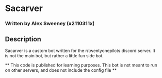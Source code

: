# Sacarver
### Written by Alex Sweeney (x2110311x)

## Description

Sacarver is a custom bot written for the r/twentyonepilots discord server.
It is not the main bot, but rather a little fun side bot.

** This code is published for learning purposes. This bot is not meant to run on other servers, and does not include the config file **
